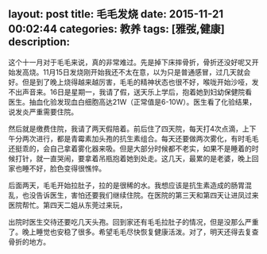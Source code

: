 layout: post
title: 毛毛发烧
date: 2015-11-21 00:02:44
categories: 教养
tags: [雅弢,健康]
description: 
---

这个十一月对于毛毛来说，真的非常难过。先是掉下床摔骨折，骨折还没好呢又开始发高烧。11月15日发烧刚开始我还不太在意，以为只是普通感冒，过几天就会好。但是到了晚上烧得越来越厉害，毛毛的精神状态也很不好，喉咙开始沙哑，发不出声音来。16日是星期一，我请了假，送天乐上学后，抱着她到妇幼保健院看医生。抽血化验发现血白细胞高达21W（正常值是6-10W）。医生看了化验结果，说发炎严重需要住院。

然后就是缴费住院，我请了两天假陪着。前后住了四天院，每天打4次点滴，上下午分两次进行，都是青霉素加头孢的抗生素组合。每天还要做两次雾化，有时毛毛还挺乖的，会自己拿着雾化器来吸。但是大部分时候都不老实，如果不是睡着的时候打针，就一直哭闹，要拿着吊瓶抱着她到处走。这几天，最累的是老婆，晚上回家也睡不好，脸色变得很憔悴。

后面两天，毛毛开始拉肚子，拉的是很稀的水。我想应该是抗生素造成的肠胃混乱，也没告诉医生，害怕还要我们继续住院。在医院的第三天和第四天让进凤过来医院帮忙。第四天二姐从东莞过来玩，

出院时医生交待还要吃几天头孢。回到家还有毛毛拉肚子的情况，但是没那么严重了。晚上睡觉也安稳了很多。希望毛毛尽快恢复健康活泼。对了，明天还得去复查骨折的地方。


